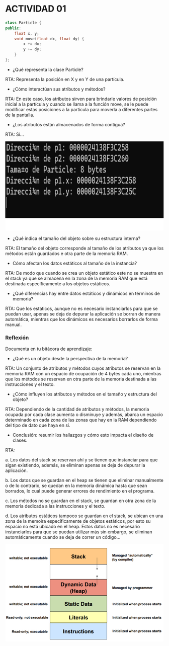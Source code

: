 # ACTIVIDAD 01

```C++
class Particle {
public:
    float x, y;
    void move(float dx, float dy) {
        x += dx;
        y += dy;
    }
};
```

- ¿Qué representa la clase Particle?

RTA: Representa la posición en X y en Y de una partícula.

- ¿Cómo interactúan sus atributos y métodos?

RTA: En este caso, los atributos sirven para brindarle valores de posición inicial a la partícula y cuando se llama a la función move, se le puede modificar estas posiciones a la partícula para moverla a diferentes partes de la pantalla.

- ¿Los atributos están almacenados de forma contigua?

RTA: Sí...

![alt text](../Evidencias/Evidencia1Unidad5.png)

- ¿Qué indica el tamaño del objeto sobre su estructura interna?

RTA: El tamaño del objeto corresponde al tamaño de los atributos ya que los métodos están guardados e otra parte de la memoria RAM.

- Cómo afectan los datos estáticos al tamaño de la instancia?

RTA: De modo que cuando se crea un objeto estático este no se muestra en el stack ya que se almacena en la zona de la memoria RAM que está destinada específicamente a los objetos estáticos.

- ¿Qué diferencias hay entre datos estáticos y dinámicos en términos de memoria?

RTA: Que los estáticos, aunque no es necesario instanciarlos para que se puedan usar, apenas se deja de depurar la aplicación se borran de manera automática, mientras que los dinámicos es necesarios borrarlos de forma manual.

### Reflexión

Documenta en tu bitácora de aprendizaje:

- ¿Qué es un objeto desde la perspectiva de la memoria?

RTA: Un conjunto de atributos y métodos cuyos atributos se reservan en la memoria RAM con un espacio de ocupación de 4 bytes cada uno, mientras que los métodos se reservan en otra parte de la memoria destinada a las instrucciones y el texto.

- ¿Cómo influyen los atributos y métodos en el tamaño y estructura del objeto?

RTA: Dependiendo de la cantidad de atributos y métodos, la memoria ocupada por cada clase aumenta o disminuye y además, abarca un espacio determinado en cada zona de las zonas que hay en la RAM dependiendo del tipo de dato que haya en sí.

- Conclusión: resumir los hallazgos y cómo esto impacta el diseño de clases.

RTA:

a. Los datos del stack se reservan ahí y se tienen que instanciar para que sigan existiendo, además, se eliminan apenas se deja de depurar la aplicación.

b. Los datos que se guardan en el heap se tienen que eliminar manualmente o de lo contrario, se quedan en la memoria dinámica hasta que sean borrados, lo cual puede generar errores de rendimiento en el programa.

c. Los métodos no se guardan en el stack, se guardan en otra zona de la memoria dedicada a las instrucciones y el texto.

d. Los atributos estáticos tampoco se guardan en el stack, se ubican en una zona de la memoira específicamente de objetos estáticos, por esto su espacio no está ubicado en el heap. Estos datos no es necesario instanciarlos para que se puedan utilizar más sin embargo, se eliminan automáticamente cuando se deja de correr un código...


![alt text](../Evidencias/ZonasDeLaMemoriaEnLaRAM.png)



